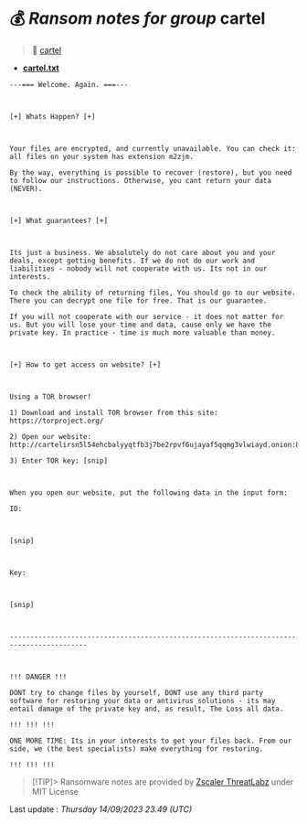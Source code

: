 # 💰 _Ransom notes for group_ cartel
> 🔗 [cartel](group/cartel)
* **[cartel.txt](https://ransomware.live/ransomware_notes/cartel/cartel.txt)**

```
---=== Welcome. Again. ===---



[+] Whats Happen? [+]



Your files are encrypted, and currently unavailable. You can check it: all files on your system has extension m2zjm.

By the way, everything is possible to recover (restore), but you need to follow our instructions. Otherwise, you cant return your data (NEVER).



[+] What guarantees? [+]



Its just a business. We absolutely do not care about you and your deals, except getting benefits. If we do not do our work and liabilities - nobody will not cooperate with us. Its not in our interests.

To check the ability of returning files, You should go to our website. There you can decrypt one file for free. That is our guarantee.

If you will not cooperate with our service - it does not matter for us. But you will lose your time and data, cause only we have the private key. In practice - time is much more valuable than money.



[+] How to get access on website? [+]



Using a TOR browser!

1) Download and install TOR browser from this site: https://torproject.org/

2) Open our website: http://cartelirsn5l54ehcbalyyqtfb3j7be2rpvf6ujayaf5qqmg3vlwiayd.onion:8000/api/v1/landing/

3) Enter TOR key: [snip]



When you open our website, put the following data in the input form:

ID:



[snip]



Key:



[snip]



-----------------------------------------------------------------------------------------



!!! DANGER !!!

DONT try to change files by yourself, DONT use any third party software for restoring your data or antivirus solutions - its may entail damage of the private key and, as result, The Loss all data.

!!! !!! !!!

ONE MORE TIME: Its in your interests to get your files back. From our side, we (the best specialists) make everything for restoring.

!!! !!! !!!

```


> [!TIP]> Ransomware notes are provided by [Zscaler ThreatLabz](https://github.com/threatlabz/ransomware_notes) under MIT License
> 




Last update : _Thursday 14/09/2023 23.49 (UTC)_

